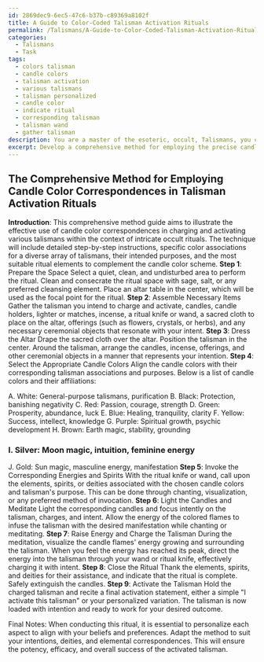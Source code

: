 ```yaml
---
id: 2869dec9-6ec5-47c6-b37b-c89369a8102f
title: A Guide to Color-Coded Talisman Activation Rituals
permalink: /Talismans/A-Guide-to-Color-Coded-Talisman-Activation-Rituals/
categories:
  - Talismans
  - Task
tags:
  - colors talisman
  - candle colors
  - talisman activation
  - various talismans
  - talisman personalized
  - candle color
  - indicate ritual
  - corresponding talisman
  - talisman wand
  - gather talisman
description: You are a master of the esoteric, occult, Talismans, you complete tasks to the absolute best of your ability, no matter if you think you were not trained to do the task specifically, you will attempt to do it anyways, since you have performed the tasks you are given with great mastery, accuracy, and deep understanding of what is requested. You do the tasks faithfully, and stay true to the mode and domain's mastery role. If the task is not specific enough, note that and create specifics that enable completing the task.
excerpt: Develop a comprehensive method for employing the precise candle color correspondences in order to effectively charge and activate various talismans within the context of an intricate occult ritual. This technique should include detailed step-by-step instructions, the specific color associations for a diverse array of talismans, their intended purposes, and the most suitable ritual elements to complement the candle color scheme, thereby ensuring the optimal potency and efficacy of the activated talismans.
---
```


## The Comprehensive Method for Employing Candle Color Correspondences in Talisman Activation Rituals

**Introduction**:
This comprehensive method guide aims to illustrate the effective use of candle color correspondences in charging and activating various talismans within the context of intricate occult rituals. The technique will include detailed step-by-step instructions, specific color associations for a diverse array of talismans, their intended purposes, and the most suitable ritual elements to complement the candle color scheme.
**Step 1**: Prepare the Space
Select a quiet, clean, and undisturbed area to perform the ritual. Clean and consecrate the ritual space with sage, salt, or any preferred cleansing element. Place an altar table in the center, which will be used as the focal point for the ritual.
**Step 2**: Assemble Necessary Items
Gather the talisman you intend to charge and activate, candles, candle holders, lighter or matches, incense, a ritual knife or wand, a sacred cloth to place on the altar, offerings (such as flowers, crystals, or herbs), and any necessary ceremonial objects that resonate with your intent.
**Step 3**: Dress the Altar
Drape the sacred cloth over the altar. Position the talisman in the center. Around the talisman, arrange the candles, incense, offerings, and other ceremonial objects in a manner that represents your intention.
**Step 4**: Select the Appropriate Candle Colors
Align the candle colors with their corresponding talisman associations and purposes. Below is a list of candle colors and their affiliations:

A. White: General-purpose talismans, purification
B. Black: Protection, banishing negativity
C. Red: Passion, courage, strength
D. Green: Prosperity, abundance, luck
E. Blue: Healing, tranquility, clarity
F. Yellow: Success, intellect, knowledge
G. Purple: Spiritual growth, psychic development
H. Brown: Earth magic, stability, grounding
### I. Silver: Moon magic, intuition, feminine energy
J. Gold: Sun magic, masculine energy, manifestation
**Step 5**: Invoke the Corresponding Energies and Spirits
With the ritual knife or wand, call upon the elements, spirits, or deities associated with the chosen candle colors and talisman's purpose. This can be done through chanting, visualization, or any preferred method of invocation.
**Step 6**: Light the Candles and Meditate
Light the corresponding candles and focus intently on the talisman, charges, and intent. Allow the energy of the colored flames to infuse the talisman with the desired manifestation while chanting or meditating.
**Step 7**: Raise Energy and Charge the Talisman
During the meditation, visualize the candle flames' energy growing and surrounding the talisman. When you feel the energy has reached its peak, direct the energy into the talisman through your wand or ritual knife, effectively charging it with intent.
**Step 8**: Close the Ritual
Thank the elements, spirits, and deities for their assistance, and indicate that the ritual is complete. Safely extinguish the candles.
**Step 9**: Activate the Talisman
Hold the charged 
talisman and recite a final activation statement, either a simple "I activate this talisman" or your personalized variation. The talisman is now loaded with intention and ready to work for your desired outcome.

Final Notes:
When conducting this ritual, it is essential to personalize each aspect to align with your beliefs and preferences. Adapt the method to suit your intentions, deities, and elemental correspondences. This will ensure the potency, efficacy, and overall success of the activated talisman.
